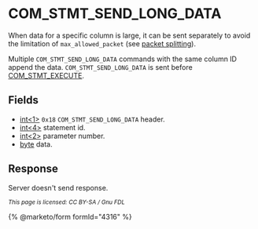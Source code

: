 # COM\_STMT\_SEND\_LONG\_DATA

When data for a specific column is large, it can be sent separately to avoid the limitation of `max_allowed_packet` (see [packet splitting](../0-packet.md#packet-splitting)).

Multiple `COM_STMT_SEND_LONG_DATA` commands with the same column ID append the data. `COM_STMT_SEND_LONG_DATA` is sent before [COM\_STMT\_EXECUTE](com_stmt_execute.md).

## Fields

* [int<1>](../protocol-data-types.md#fixed-length-integers) `0x18` `COM_STMT_SEND_LONG_DATA` header.
* [int<4>](../protocol-data-types.md#fixed-length-integers) statement id.
* [int<2>](../protocol-data-types.md#fixed-length-integers) parameter number.
* [byte](../protocol-data-types.md#end-of-file-length-bytes) data.

## Response

Server doesn't send response.

<sub>_This page is licensed: CC BY-SA / Gnu FDL_</sub>

{% @marketo/form formId="4316" %}
